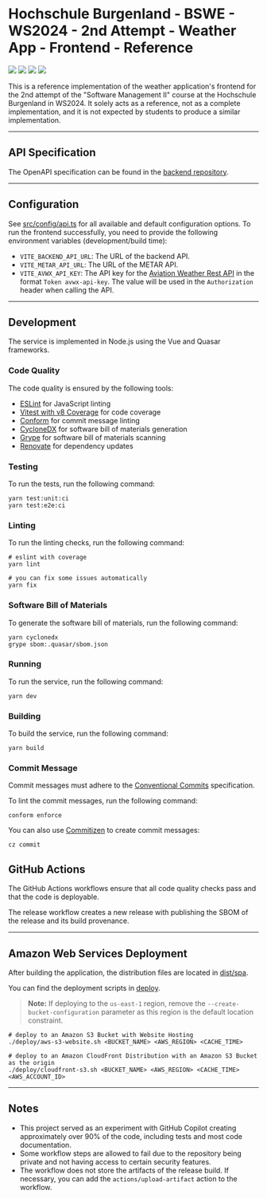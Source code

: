 # Hochschule Burgenland - BSWE - WS2024 - 2nd Attempt - Weather App - Frontend - Reference

[![](https://img.shields.io/github/license/muhlba91/fh-burgenland-bswe-ws2024-2at-frontend?style=for-the-badge)](LICENSE.md)
[![](https://img.shields.io/github/actions/workflow/status/muhlba91/fh-burgenland-bswe-ws2024-2at-frontend/verify.yml?style=for-the-badge)](https://github.com/muhlba91/fh-burgenland-bswe-ws2024-2at-frontend/actions/workflows/verify.yml)
[![](https://api.scorecard.dev/projects/github.com/muhlba91/fh-burgenland-bswe-ws2024-2at-frontend/badge?style=for-the-badge)](https://scorecard.dev/viewer/?uri=github.com/muhlba91/fh-burgenland-bswe-ws2024-2at-frontend)
[![](https://img.shields.io/github/release-date/muhlba91/fh-burgenland-bswe-ws2024-2at-frontend?style=for-the-badge)](https://github.com/muhlba91/fh-burgenland-bswe-ws2024-2at-frontend/releases)

This is a reference implementation of the weather application's frontend for the 2nd attempt of the "Software Management II" course at the Hochschule Burgenland in WS2024.
It solely acts as a reference, not as a complete implementation, and it is not expected by students to produce a similar implementation.

---

## API Specification

The OpenAPI specification can be found in the [backend repository](https://github.com/muhlba91/fh-burgenland-bswe-ws2024-2at-backend).

---

## Configuration

See [src/config/api.ts](./src/config/api.ts) for all available and default configuration options.
To run the frontend successfully, you need to provide the following environment variables (development/build time):

- `VITE_BACKEND_API_URL`: The URL of the backend API.
- `VITE_METAR_API_URL`: The URL of the METAR API.
- `VITE_AVWX_API_KEY`: The API key for the [Aviation Weather Rest API](https://avwx.rest/) in the format `Token avwx-api-key`. The value will be used in the `Authorization` header when calling the API.

---

## Development

The service is implemented in Node.js using the Vue and Quasar frameworks.

### Code Quality

The code quality is ensured by the following tools:

- [ESLint](https://eslint.org/) for JavaScript linting
- [Vitest with v8 Coverage](https://vitest.dev/guide/coverage) for code coverage
- [Conform](https://github.com/siderolabs/conform) for commit message linting
- [CycloneDX](https://cyclonedx.org/) for software bill of materials generation
- [Grype](https://github.com/anchore/grype) for software bill of materials scanning
- [Renovate](https://www.whitesourcesoftware.com/free-developer-tools/renovate/) for dependency updates

### Testing

To run the tests, run the following command:

```shell
yarn test:unit:ci
yarn test:e2e:ci
```

### Linting

To run the linting checks, run the following command:

```shell
# eslint with coverage
yarn lint

# you can fix some issues automatically
yarn fix
```

### Software Bill of Materials

To generate the software bill of materials, run the following command:

```shell
yarn cyclonedx
grype sbom:.quasar/sbom.json
```

### Running

To run the service, run the following command:

```shell
yarn dev
```

### Building

To build the service, run the following command:

```shell
yarn build
```

### Commit Message

Commit messages must adhere to the [Conventional Commits](https://www.conventionalcommits.org/en/v1.0.0/) specification.

To lint the commit messages, run the following command:

```shell
conform enforce
```

You can also use [Commitizen](https://commitizen.github.io/cz-cli/) to create commit messages:

```shell
cz commit
```

## GitHub Actions

The GitHub Actions workflows ensure that all code quality checks pass and that the code is deployable.

The release workflow creates a new release with publishing the SBOM of the release and its build provenance.

---

## Amazon Web Services Deployment

After building the application, the distribution files are located in [dist/spa](./dist/spa/).

You can find the deployment scripts in [deploy](./deploy/).

> **Note:** If deploying to the `us-east-1` region, remove the `--create-bucket-configuration` parameter as this region is the default location constraint.

```shell
# deploy to an Amazon S3 Bucket with Website Hosting
./deploy/aws-s3-website.sh <BUCKET_NAME> <AWS_REGION> <CACHE_TIME>

# deploy to an Amazon CloudFront Distribution with an Amazon S3 Bucket as the origin
./deploy/cloudfront-s3.sh <BUCKET_NAME> <AWS_REGION> <CACHE_TIME> <AWS_ACCOUNT_ID>
```

---

## Notes

- This project served as an experiment with GitHub Copilot creating approximately over 90% of the code, including tests and most code documentation.
- Some workflow steps are allowed to fail due to the repository being private and not having access to certain security features.
- The workflow does not store the artifacts of the release build. If necessary, you can add the `actions/upload-artifact` action to the workflow.
